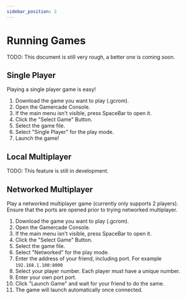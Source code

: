 ```yaml
---
sidebar_position: 2
---
```

# Running Games

TODO: This document is still very rough, a better one is coming soon.

## Single Player

Playing a single player game is easy!

1. Download the game you want to play (.gcrom).
1. Open the Gamercade Console.
1. If the main menu isn't visible, press SpaceBar to open it.
1. Click the "Select Game" Button.
1. Select the game file.
1. Select "Single Player" for the play mode.
1. Launch the game!

## Local Multiplayer

TODO: This feature is still in development.

## Networked Multiplayer

Play a networked multiplayer game (currently only supports 2 players). Ensure that the ports are opened prior to trying networked multiplayer.

1. Download the game you want to play (.gcrom).
1. Open the Gamercade Console.
1. If the main menu isn't visible, press SpaceBar to open it.
1. Click the "Select Game" Button.
1. Select the game file.
1. Select "Networked" for the play mode.
1. Enter the address of your friend, including port. For example `192.168.1.100:8000`
1. Select your player number. Each player must have a unique number.
1. Enter your own port port.
1. Click "Launch Game" and wait for your friend to do the same.
1. The game will launch automatically once connected.